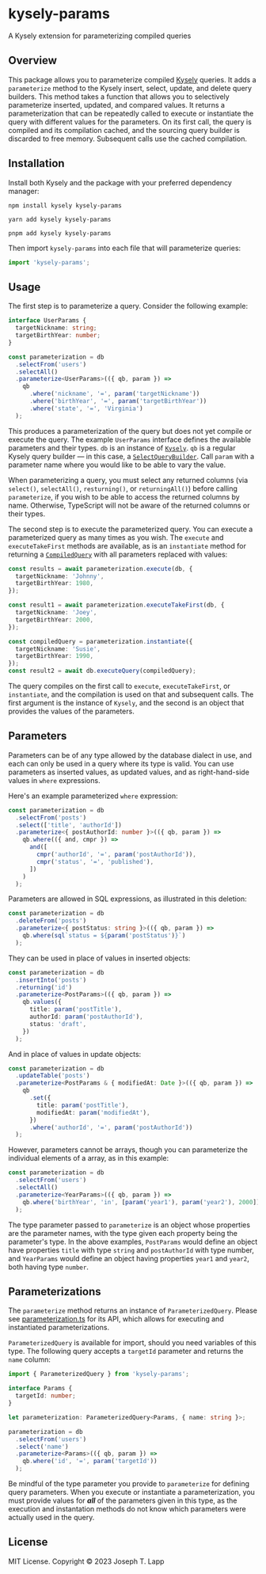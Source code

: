# kysely-params

A Kysely extension for parameterizing compiled queries

## Overview

This package allows you to parameterize compiled [Kysely](https://github.com/kysely-org/kysely) queries. It adds a `parameterize` method to the Kysely insert, select, update, and delete query builders. This method takes a function that allows you to selectively parameterize inserted, updated, and compared values. It returns a parameterization that can be repeatedly called to execute or instantiate the query with different values for the parameters. On its first call, the query is compiled and its compilation cached, and the sourcing query builder is discarded to free memory. Subsequent calls use the cached compilation.

## Installation

Install both Kysely and the package with your preferred dependency manager:

```
npm install kysely kysely-params

yarn add kysely kysely-params

pnpm add kysely kysely-params
```

Then import `kysely-params` into each file that will parameterize queries:

```ts
import 'kysely-params';
```

## Usage

The first step is to parameterize a query. Consider the following example:

```ts
interface UserParams {
  targetNickname: string;
  targetBirthYear: number;
}

const parameterization = db
  .selectFrom('users')
  .selectAll()
  .parameterize<UserParams>(({ qb, param }) =>
    qb
      .where('nickname', '=', param('targetNickname'))
      .where('birthYear', '=', param('targetBirthYear'))
      .where('state', '=', 'Virginia')
  );
```

This produces a parameterization of the query but does not yet compile or execute the query. The example `UserParams` interface defines the available parameters and their types. `db` is an instance of [`Kysely`](https://kysely-org.github.io/kysely/classes/Kysely.html). `qb` is a regular Kysely query builder &mdash; in this case, a [`SelectQueryBuilder`](https://kysely-org.github.io/kysely/classes/SelectQueryBuilder.html). Call `param` with a parameter name where you would like to be able to vary the value.

When parameterizing a query, you must select any returned columns (via `select()`, `selectAll()`, `resturning()`, or `returningAll()`) before calling `parameterize`, if you wish to be able to access the returned columns by name. Otherwise, TypeScript will not be aware of the returned columns or their types.

The second step is to execute the parameterized query. You can execute a parameterized query as many times as you wish. The `execute` and `executeTakeFirst` methods are available, as is an `instantiate` method for returning a [`CompiledQuery`](https://github.com/kysely-org/kysely/blob/master/site/docs/recipes/splitting-build-compile-and-execute-code.md#execute-compiled-queries) with all parameters replaced with values:

```ts
const results = await parameterization.execute(db, {
  targetNickname: 'Johnny',
  targetBirthYear: 1980,
});

const result1 = await parameterization.executeTakeFirst(db, {
  targetNickname: 'Joey',
  targetBirthYear: 2000,
});

const compiledQuery = parameterization.instantiate({
  targetNickname: 'Susie',
  targetBirthYear: 1990,
});
const result2 = await db.executeQuery(compiledQuery);
```

The query compiles on the first call to `execute`, `executeTakeFirst`, or `instantiate`, and the compilation is used on that and subsequent calls. The first argument is the instance of `Kysely`, and the second is an object that provides the values of the parameters.

## Parameters

Parameters can be of any type allowed by the database dialect in use, and each can only be used in a query where its type is valid. You can use parameters as inserted values, as updated values, and as right-hand-side values in `where` expressions.

Here's an example parameterized `where` expression:

```ts
const parameterization = db
  .selectFrom('posts')
  .select(['title', 'authorId'])
  .parameterize<{ postAuthorId: number }>(({ qb, param }) =>
    qb.where(({ and, cmpr }) =>
      and([
        cmpr('authorId', '=', param('postAuthorId')),
        cmpr('status', '=', 'published'),
      ])
    )
  );
```

Parameters are allowed in SQL expressions, as illustrated in this deletion:

```ts
const parameterization = db
  .deleteFrom('posts')
  .parameterize<{ postStatus: string }>(({ qb, param }) =>
    qb.where(sql`status = ${param('postStatus')}`)
  );
```

They can be used in place of values in inserted objects:

```ts
const parameterization = db
  .insertInto('posts')
  .returning('id')
  .parameterize<PostParams>(({ qb, param }) =>
    qb.values({
      title: param('postTitle'),
      authorId: param('postAuthorId'),
      status: 'draft',
    })
  );
```

And in place of values in update objects:

```ts
const parameterization = db
  .updateTable('posts')
  .parameterize<PostParams & { modifiedAt: Date }>(({ qb, param }) =>
    qb
      .set({
        title: param('postTitle'),
        modifiedAt: param('modifiedAt'),
      })
      .where('authorId', '=', param('postAuthorId'))
  );
```

However, parameters cannot be arrays, though you can parameterize the individual elements of a array, as in this example:

```ts
const parameterization = db
  .selectFrom('users')
  .selectAll()
  .parameterize<YearParams>(({ qb, param }) =>
    qb.where('birthYear', 'in', [param('year1'), param('year2'), 2000])
  );
```

The type parameter passed to `parameterize` is an object whose properties are the parameter names, with the type given each property being the parameter's type. In the above examples, `PostParams` would define an object have properties `title` with type `string` and `postAuthorId` with type number, and `YearParams` would define an object having properties `year1` and `year2`, both having type `number`.

## Parameterizations

The `parameterize` method returns an instance of `ParameterizedQuery`. Please see [parameterization.ts](https://github.com/jtlapp/kysely-params/blob/main/src/lib/parameterization.ts) for its API, which allows for executing and instantiated parameterizations.

`ParameterizedQuery` is available for import, should you need variables of this type. The following query accepts a `targetId` parameter and returns the `name` column:

```ts
import { ParameterizedQuery } from 'kysely-params';

interface Params {
  targetId: number;
}

let parameterization: ParameterizedQuery<Params, { name: string }>;

parameterization = db
  .selectFrom('users')
  .select('name')
  .parameterize<Params>(({ qb, param }) =>
    qb.where('id', '=', param('targetId'))
  );
```

Be mindful of the type parameter you provide to `parameterize` for defining query parameters. When you execute or instantiate a parameterization, you must provide values for **_all_** of the parameters given in this type, as the execution and instantation methods do not know which parameters were actually used in the query.

## License

MIT License. Copyright &copy; 2023 Joseph T. Lapp
